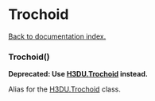 # Trochoid

[Back to documentation index.](index.md)

### Trochoid() <a id='Trochoid'></a>

<b>Deprecated: Use <a href="H3DU.Trochoid.md">H3DU.Trochoid</a> instead.</b>

Alias for the <a href="H3DU.Trochoid.md">H3DU.Trochoid</a> class.
